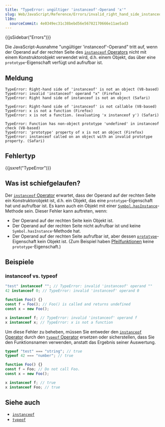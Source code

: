 ```yaml
---
title: "TypeError: ungültiger 'instanceof'-Operand 'x'"
slug: Web/JavaScript/Reference/Errors/invalid_right_hand_side_instanceof_operand
l10n:
  sourceCommit: 4e0349ec31c38bebd56e56782170666e11ae5ad3
---
```


{{jsSidebar("Errors")}}

Die JavaScript-Ausnahme "ungültiger 'instanceof'-Operand" tritt auf, wenn der Operand auf der rechten Seite des [`instanceof` Operators](/de/docs/Web/JavaScript/Reference/Operators/instanceof) nicht mit einem Konstruktorobjekt verwendet wird, d.h. einem Objekt, das über eine `prototype`-Eigenschaft verfügt und aufrufbar ist.

## Meldung

```plain
TypeError: Right-hand side of 'instanceof' is not an object (V8-based)
TypeError: invalid 'instanceof' operand "x" (Firefox)
TypeError: Right hand side of instanceof is not an object (Safari)

TypeError: Right-hand side of 'instanceof' is not callable (V8-based)
TypeError: x is not a function (Firefox)
TypeError: x is not a function. (evaluating 'x instanceof y') (Safari)

TypeError: Function has non-object prototype 'undefined' in instanceof check (V8-based)
TypeError: 'prototype' property of x is not an object (Firefox)
TypeError: instanceof called on an object with an invalid prototype property. (Safari)
```

## Fehlertyp

{{jsxref("TypeError")}}

## Was ist schiefgelaufen?

Der [`instanceof` Operator](/de/docs/Web/JavaScript/Reference/Operators/instanceof) erwartet, dass der Operand auf der rechten Seite ein Konstruktorobjekt ist, d.h. ein Objekt, das eine `prototype`-Eigenschaft hat und aufrufbar ist. Es kann auch ein Objekt mit einer [`Symbol.hasInstance`](/de/docs/Web/JavaScript/Reference/Global_Objects/Symbol/hasInstance)-Methode sein. Dieser Fehler kann auftreten, wenn:

- Der Operand auf der rechten Seite kein Objekt ist.
- Der Operand auf der rechten Seite nicht aufrufbar ist und keine `Symbol.hasInstance`-Methode hat.
- Der Operand auf der rechten Seite aufrufbar ist, aber dessen [`prototype`](/de/docs/Web/JavaScript/Reference/Global_Objects/Function/prototype)-Eigenschaft kein Objekt ist. (Zum Beispiel haben [Pfeilfunktionen](/de/docs/Web/JavaScript/Reference/Functions/Arrow_functions) keine `prototype`-Eigenschaft.)

## Beispiele

### instanceof vs. typeof

```js example-bad
"test" instanceof ""; // TypeError: invalid 'instanceof' operand ""
42 instanceof 0; // TypeError: invalid 'instanceof' operand 0

function Foo() {}
const f = Foo(); // Foo() is called and returns undefined
const x = new Foo();

x instanceof f; // TypeError: invalid 'instanceof' operand f
x instanceof x; // TypeError: x is not a function
```

Um diese Fehler zu beheben, müssen Sie entweder den [`instanceof` Operator](/de/docs/Web/JavaScript/Reference/Operators/instanceof) durch den [`typeof` Operator](/de/docs/Web/JavaScript/Reference/Operators/typeof) ersetzen oder sicherstellen, dass Sie den Funktionsnamen verwenden, anstatt das Ergebnis seiner Auswertung.

```js example-good
typeof "test" === "string"; // true
typeof 42 === "number"; // true

function Foo() {}
const f = Foo; // Do not call Foo.
const x = new Foo();

x instanceof f; // true
x instanceof Foo; // true
```

## Siehe auch

- [`instanceof`](/de/docs/Web/JavaScript/Reference/Operators/instanceof)
- [`typeof`](/de/docs/Web/JavaScript/Reference/Operators/typeof)
